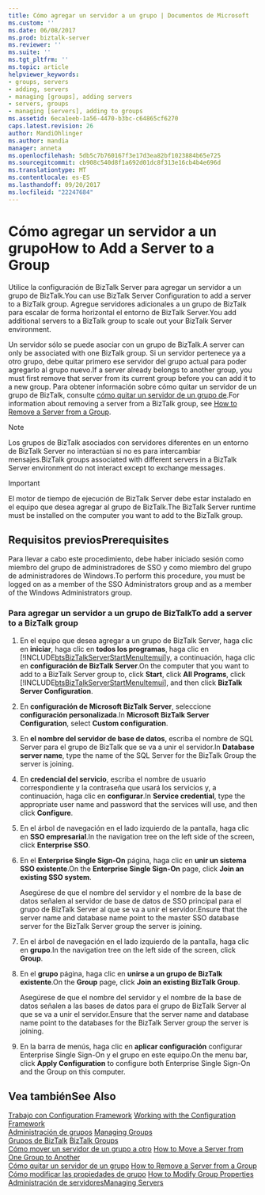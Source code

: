 ```yaml
---
title: Cómo agregar un servidor a un grupo | Documentos de Microsoft
ms.custom: ''
ms.date: 06/08/2017
ms.prod: biztalk-server
ms.reviewer: ''
ms.suite: ''
ms.tgt_pltfrm: ''
ms.topic: article
helpviewer_keywords:
- groups, servers
- adding, servers
- managing [groups], adding servers
- servers, groups
- managing [servers], adding to groups
ms.assetid: 6eca1eeb-1a56-4470-b3bc-c64865cf6270
caps.latest.revision: 26
author: MandiOhlinger
ms.author: mandia
manager: anneta
ms.openlocfilehash: 5db5c7b760167f3e17d3ea82bf1023884b65e725
ms.sourcegitcommit: cb908c540d8f1a692d01dc8f313e16cb4b4e696d
ms.translationtype: MT
ms.contentlocale: es-ES
ms.lasthandoff: 09/20/2017
ms.locfileid: "22247684"
---
```

# <a name="how-to-add-a-server-to-a-group"></a><span data-ttu-id="7ec7d-102">Cómo agregar un servidor a un grupo</span><span class="sxs-lookup"><span data-stu-id="7ec7d-102">How to Add a Server to a Group</span></span>
<span data-ttu-id="7ec7d-103">Utilice la configuración de BizTalk Server para agregar un servidor a un grupo de BizTalk.</span><span class="sxs-lookup"><span data-stu-id="7ec7d-103">You can use BizTalk Server Configuration to add a server to a BizTalk group.</span></span> <span data-ttu-id="7ec7d-104">Agregue servidores adicionales a un grupo de BizTalk para escalar de forma horizontal el entorno de BizTalk Server.</span><span class="sxs-lookup"><span data-stu-id="7ec7d-104">You add additional servers to a BizTalk group to scale out your BizTalk Server environment.</span></span>  
  
 <span data-ttu-id="7ec7d-105">Un servidor sólo se puede asociar con un grupo de BizTalk.</span><span class="sxs-lookup"><span data-stu-id="7ec7d-105">A server can only be associated with one BizTalk group.</span></span> <span data-ttu-id="7ec7d-106">Si un servidor pertenece ya a otro grupo, debe quitar primero ese servidor del grupo actual para poder agregarlo al grupo nuevo.</span><span class="sxs-lookup"><span data-stu-id="7ec7d-106">If a server already belongs to another group, you must first remove that server from its current group before you can add it to a new group.</span></span> <span data-ttu-id="7ec7d-107">Para obtener información sobre cómo quitar un servidor de un grupo de BizTalk, consulte [cómo quitar un servidor de un grupo de](../core/how-to-remove-a-server-from-a-group.md).</span><span class="sxs-lookup"><span data-stu-id="7ec7d-107">For information about removing a server from a BizTalk group, see [How to Remove a Server from a Group](../core/how-to-remove-a-server-from-a-group.md).</span></span>  
  
> [!NOTE]
>  <span data-ttu-id="7ec7d-108">Los grupos de BizTalk asociados con servidores diferentes en un entorno de BizTalk Server no interactúan si no es para intercambiar mensajes.</span><span class="sxs-lookup"><span data-stu-id="7ec7d-108">BizTalk groups associated with different servers in a BizTalk Server environment do not interact except to exchange messages.</span></span>  
  
> [!IMPORTANT]
>  <span data-ttu-id="7ec7d-109">El motor de tiempo de ejecución de BizTalk Server debe estar instalado en el equipo que desea agregar al grupo de BizTalk.</span><span class="sxs-lookup"><span data-stu-id="7ec7d-109">The BizTalk Server runtime must be installed on the computer you want to add to the BizTalk group.</span></span>  
  
## <a name="prerequisites"></a><span data-ttu-id="7ec7d-110">Requisitos previos</span><span class="sxs-lookup"><span data-stu-id="7ec7d-110">Prerequisites</span></span>  
 <span data-ttu-id="7ec7d-111">Para llevar a cabo este procedimiento, debe haber iniciado sesión como miembro del grupo de administradores de SSO y como miembro del grupo de administradores de Windows.</span><span class="sxs-lookup"><span data-stu-id="7ec7d-111">To perform this procedure, you must be logged on as a member of the SSO Administrators group and as a member of the Windows Administrators group.</span></span>  
  
### <a name="to-add-a-server-to-a-biztalk-group"></a><span data-ttu-id="7ec7d-112">Para agregar un servidor a un grupo de BizTalk</span><span class="sxs-lookup"><span data-stu-id="7ec7d-112">To add a server to a BizTalk group</span></span>  
  
1.  <span data-ttu-id="7ec7d-113">En el equipo que desea agregar a un grupo de BizTalk Server, haga clic en **iniciar**, haga clic en **todos los programas**, haga clic en [!INCLUDE[btsBizTalkServerStartMenuItemui](../includes/btsbiztalkserverstartmenuitemui-md.md)]y, a continuación, haga clic en **configuración de BizTalk Server**.</span><span class="sxs-lookup"><span data-stu-id="7ec7d-113">On the computer that you want to add to a BizTalk Server group to, click **Start**, click **All Programs**, click [!INCLUDE[btsBizTalkServerStartMenuItemui](../includes/btsbiztalkserverstartmenuitemui-md.md)], and then click **BizTalk Server Configuration**.</span></span>  
  
2.  <span data-ttu-id="7ec7d-114">En **configuración de Microsoft BizTalk Server**, seleccione **configuración personalizada**.</span><span class="sxs-lookup"><span data-stu-id="7ec7d-114">In **Microsoft BizTalk Server Configuration**, select **Custom configuration**.</span></span>  
  
3.  <span data-ttu-id="7ec7d-115">En **el nombre del servidor de base de datos**, escriba el nombre de SQL Server para el grupo de BizTalk que se va a unir el servidor.</span><span class="sxs-lookup"><span data-stu-id="7ec7d-115">In **Database server name**, type the name of the SQL Server for the BizTalk Group the server is joining.</span></span>  
  
4.  <span data-ttu-id="7ec7d-116">En **credencial del servicio**, escriba el nombre de usuario correspondiente y la contraseña que usará los servicios y, a continuación, haga clic en **configurar**.</span><span class="sxs-lookup"><span data-stu-id="7ec7d-116">In **Service credential**, type the appropriate user name and password that the services will use, and then click **Configure**.</span></span>  
  
5.  <span data-ttu-id="7ec7d-117">En el árbol de navegación en el lado izquierdo de la pantalla, haga clic en **SSO empresarial**.</span><span class="sxs-lookup"><span data-stu-id="7ec7d-117">In the navigation tree on the left side of the screen, click **Enterprise SSO**.</span></span>  
  
6.  <span data-ttu-id="7ec7d-118">En el **Enterprise Single Sign-On** página, haga clic en **unir un sistema SSO existente**.</span><span class="sxs-lookup"><span data-stu-id="7ec7d-118">On the **Enterprise Single Sign-On** page, click **Join an existing SSO system**.</span></span>  
  
     <span data-ttu-id="7ec7d-119">Asegúrese de que el nombre del servidor y el nombre de la base de datos señalen al servidor de base de datos de SSO principal para el grupo de BizTalk Server al que se va a unir el servidor.</span><span class="sxs-lookup"><span data-stu-id="7ec7d-119">Ensure that the server name and database name point to the master SSO database server for the BizTalk Server group the server is joining.</span></span>  
  
7.  <span data-ttu-id="7ec7d-120">En el árbol de navegación en el lado izquierdo de la pantalla, haga clic en **grupo**.</span><span class="sxs-lookup"><span data-stu-id="7ec7d-120">In the navigation tree on the left side of the screen, click **Group**.</span></span>  
  
8.  <span data-ttu-id="7ec7d-121">En el **grupo** página, haga clic en **unirse a un grupo de BizTalk existente**.</span><span class="sxs-lookup"><span data-stu-id="7ec7d-121">On the **Group** page, click **Join an existing BizTalk Group**.</span></span>  
  
     <span data-ttu-id="7ec7d-122">Asegúrese de que el nombre del servidor y el nombre de la base de datos señalen a las bases de datos para el grupo de BizTalk Server al que se va a unir el servidor.</span><span class="sxs-lookup"><span data-stu-id="7ec7d-122">Ensure that the server name and database name point to the databases for the BizTalk Server group the server is joining.</span></span>  
  
9. <span data-ttu-id="7ec7d-123">En la barra de menús, haga clic en **aplicar configuración** configurar Enterprise Single Sign-On y el grupo en este equipo.</span><span class="sxs-lookup"><span data-stu-id="7ec7d-123">On the menu bar, click **Apply Configuration** to configure both Enterprise Single Sign-On and the Group on this computer.</span></span>  
  
## <a name="see-also"></a><span data-ttu-id="7ec7d-124">Vea también</span><span class="sxs-lookup"><span data-stu-id="7ec7d-124">See Also</span></span>  
 <span data-ttu-id="7ec7d-125">[Trabajo con Configuration Framework](../install-and-config-guides/working-with-the-configuration-framework.md) </span><span class="sxs-lookup"><span data-stu-id="7ec7d-125">[Working with the Configuration Framework](../install-and-config-guides/working-with-the-configuration-framework.md) </span></span>  
 <span data-ttu-id="7ec7d-126">[Administración de grupos](../core/managing-groups.md) </span><span class="sxs-lookup"><span data-stu-id="7ec7d-126">[Managing Groups](../core/managing-groups.md) </span></span>  
 <span data-ttu-id="7ec7d-127">[Grupos de BizTalk](../core/biztalk-groups.md) </span><span class="sxs-lookup"><span data-stu-id="7ec7d-127">[BizTalk Groups](../core/biztalk-groups.md) </span></span>  
 <span data-ttu-id="7ec7d-128">[Cómo mover un servidor de un grupo a otro](../core/how-to-move-a-server-from-one-group-to-another.md) </span><span class="sxs-lookup"><span data-stu-id="7ec7d-128">[How to Move a Server from One Group to Another](../core/how-to-move-a-server-from-one-group-to-another.md) </span></span>  
 <span data-ttu-id="7ec7d-129">[Cómo quitar un servidor de un grupo](../core/how-to-remove-a-server-from-a-group.md) </span><span class="sxs-lookup"><span data-stu-id="7ec7d-129">[How to Remove a Server from a Group](../core/how-to-remove-a-server-from-a-group.md) </span></span>  
 <span data-ttu-id="7ec7d-130">[Cómo modificar las propiedades de grupo](../core/how-to-modify-group-properties.md) </span><span class="sxs-lookup"><span data-stu-id="7ec7d-130">[How to Modify Group Properties](../core/how-to-modify-group-properties.md) </span></span>  
 [<span data-ttu-id="7ec7d-131">Administración de servidores</span><span class="sxs-lookup"><span data-stu-id="7ec7d-131">Managing Servers</span></span>](../core/managing-servers.md)